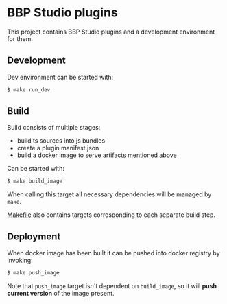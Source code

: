 
# BBP Studio plugins

This project contains BBP Studio plugins and a development environment for them.

## Development

Dev environment can be started with:
```bash
$ make run_dev
```

## Build

Build consists of multiple stages:
* build ts sources into js bundles
* create a plugin manifest.json
* build a docker image to serve artifacts mentioned above

Can be started with:
```bash
$ make build_image
```

When calling this target all necessary dependencies will be managed by `make`.

[Makefile](Makefile) also contains targets corresponding to each separate build step.

## Deployment

When docker image has been built it can be pushed into docker registry by invoking:
```bash
$ make push_image
```

Note that `push_image` target isn't dependent on `build_image`, so it will **push current version**
of the image present.
